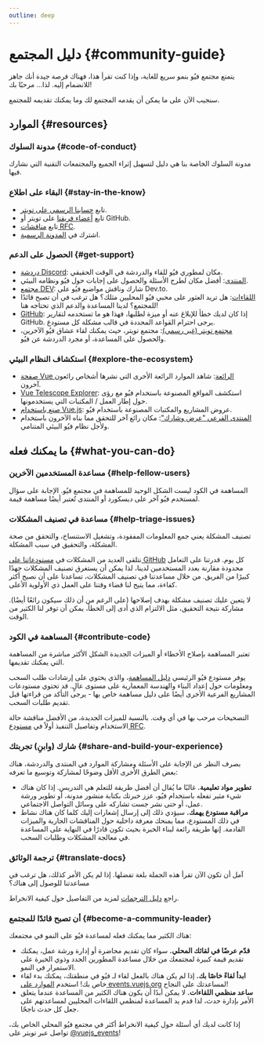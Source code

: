```yaml
---
outline: deep
---
```


# دليل المجتمع {#community-guide}

يتمتع مجتمع فيُو بنمو سريع للغاية، وإذا كنت تقرأ هذا، فهناك فرصة جيدة أنك جاهز للانضمام إليه. لذا... مرحبًا بك!

سنجيب الآن على ما يمكن أن يقدمه المجتمع لك وما يمكنك تقديمه للمجتمع.

## الموارد {#resources}

### مدونة السلوك {#code-of-conduct}

مدونة السلوك الخاصة بنا هي دليل لتسهيل إثراء الجميع والمجتمعات التقنية التي نشارك فيها.

### البقاء على اطلاع {#stay-in-the-know}

- تابع [حسابنا الرسمي على تويتر](https://twitter.com/vuejs).
- تابع [أعضاء فريقنا](./team) على تويتر أو GitHub.
- تابع [مناقشات RFC](https://github.com/vuejs/rfcs).
- اشترك في [المدونة الرسمية](https://blog.vuejs.org/).

### الحصول على الدعم {#get-support}

- [دردشة Discord](https://chat.vuejs.org/): مكان لمطوري فيُو للقاء والدردشة في الوقت الحقيقي.
- [المنتدى](https://forum.vuejs.org/): أفضل مكان لطرح الأسئلة والحصول على إجابات حول فيُو ونظامه البيئي.
- [مجتمع DEV](https://dev.to/t/vue): شارك وناقش مواضيع فيُو على Dev.to.
- [اللقاءات](https://events.vuejs.org/meetups): هل تريد العثور على محبي فيُو المحليين مثلك؟ هل ترغب في أن تصبح قائدًا للمجتمع؟ لدينا المساعدة والدعم الذي تحتاجه هنا!
- [GitHub](https://github.com/vuejs): إذا كان لديك خطأ للإبلاغ عنه أو ميزة لطلبها، فهذا هو ما تستخدمه لتقارير GitHub. يرجى احترام القواعد المحددة في قالب مشكلة كل مستودع.
- [مجتمع تويتر (غير رسمي)](https://twitter.com/i/communities/1516368750634840064): مجتمع تويتر، حيث يمكنك لقاء عشاق فيُو الآخرين، والحصول على المساعدة، أو مجرد الدردشة عن فيُو.

### استكشاف النظام البيئي {#explore-the-ecosystem}

- [صفحة Vue الرائعة](https://github.com/vuejs/awesome-vue): شاهد الموارد الرائعة الأخرى التي نشرها أشخاص رائعون آخرون.
- [Vue Telescope Explorer](https://vuetelescope.com/explore): استكشف المواقع المصنوعة باستخدام فيُو مع رؤى حول إطار العمل / المكتبات التي يستخدمونها.
- [صنع باستخدام Vue.js](https://madewithvuejs.com/): عروض المشاريع والمكتبات المصنوعة باستخدام فيُو.
- [المنتدى الفرعي "عرض وشارك"](https://forum.vuejs.org/c/show-and-tell): مكان رائع آخر للتحقق مما بناه الآخرون باستخدام ولأجل نظام فيُو البيئي المتنامي.

## ما يمكنك فعله {#what-you-can-do}

### مساعدة المستخدمين الآخرين {#help-fellow-users}

المساهمة في الكود ليست الشكل الوحيد للمساهمة في مجتمع فيُو. الإجابة على سؤال لمستخدم فيُو آخر على ديسكورد أو المنتدى تُعتبر أيضًا مساهمة قيمة.

### مساعدة في تصنيف المشكلات {#help-triage-issues}

تصنيف المشكلة يعني جمع المعلومات المفقودة، وتشغيل الاستنساخ، والتحقق من صحة المشكلة، والتحقيق في سبب المشكلة.

نتلقى العديد من المشكلات في [مستودعاتنا على GitHub](https://github.com/vuejs) كل يوم. قدرتنا على التعامل محدودة مقارنة بعدد المستخدمين لدينا، لذا يمكن أن يستغرق تصنيف المشكلات جهدًا كبيرًا من الفريق. من خلال مساعدتنا في تصنيف المشكلات، تساعدنا على أن نصبح أكثر كفاءة، مما يتيح لنا قضاء وقتنا على العمل ذي الأولوية الأعلى.

لا يتعين عليك تصنيف مشكلة بهدف إصلاحها (على الرغم من أن ذلك سيكون رائعًا أيضًا). مشاركة نتيجة التحقيق، مثل الالتزام الذي أدى إلى الخطأ، يمكن أن توفر لنا الكثير من الوقت.

### المساهمة في الكود {#contribute-code}

تعتبر المساهمة بإصلاح الأخطاء أو الميزات الجديدة الشكل الأكثر مباشرة من المساهمة التي يمكنك تقديمها.

يوفر مستودع فيُو الرئيسي [دليل المساهمة](https://github.com/vuejs/core/blob/main/.github/contributing.md)، والذي يحتوي على إرشادات طلب السحب ومعلومات حول إعداد البناء والهندسة المعمارية على مستوى عالٍ. قد تحتوي مستودعات المشاريع الفرعية الأخرى أيضًا على دليل مساهمة خاص بها - يرجى التأكد من قراءتها قبل تقديم طلبات السحب.

التصحيحات مرحب بها في أي وقت. بالنسبة للميزات الجديدة، من الأفضل مناقشة حالة الاستخدام وتفاصيل التنفيذ أولاً في [مستودع RFC](https://github.com/vuejs/rfcs/discussions).

### شارك (وابنِ) تجربتك {#share-and-build-your-experience}

بصرف النظر عن الإجابة على الأسئلة ومشاركة الموارد في المنتدى والدردشة، هناك بعض الطرق الأخرى الأقل وضوحًا لمشاركة وتوسيع ما تعرفه:

- **تطوير مواد تعليمية.** غالبًا ما يُقال أن أفضل طريقة للتعلم هي التدريس. إذا كان هناك شيء مثير تفعله باستخدام فيُو، عزز خبرتك بكتابة منشور مدونة، أو تطوير ورشة عمل، أو حتى نشر جست تشاركه على وسائل التواصل الاجتماعي.
- **مراقبة مستودع يهمك.** سيؤدي ذلك إلى إرسال إشعارات إليك كلما كان هناك نشاط في ذلك المستودع، مما يمنحك معرفة داخلية حول المناقشات الجارية والميزات القادمة. إنها طريقة رائعة لبناء الخبرة بحيث تكون قادرًا في النهاية على المساعدة في معالجة المشكلات وطلبات السحب.

### ترجمة الوثائق {#translate-docs}

آمل أن تكون الآن تقرأ هذه الجملة بلغة تفضلها. إذا لم يكن الأمر كذلك، هل ترغب في مساعدتنا للوصول إلى هناك؟

راجع [دليل الترجمات](/translations/) لمزيد من التفاصيل حول كيفية الانخراط.

### أن تصبح قائدًا للمجتمع {#become-a-community-leader}

هناك الكثير مما يمكنك فعله لمساعدة فيُو على النمو في مجتمعك:

- **قدّم عرضًا في لقائك المحلي.** سواء كان تقديم محاضرة أو إدارة ورشة عمل، يمكنك تقديم قيمة كبيرة لمجتمعك من خلال مساعدة المطورين الجدد وذوي الخبرة على الاستمرار في النمو.
- **ابدأ لقاءً خاصًا بك.** إذا لم يكن هناك بالفعل لقاء لـ فيُو في منطقتك، يمكنك بدء لقاء خاص بك! استخدم [الموارد على events.vuejs.org](https://events.vuejs.org/resources/#getting-started) لمساعدتك على النجاح!
- **ساعد منظمي اللقاءات.** لا يمكن أبدًا أن يكون هناك الكثير من المساعدة عندما يتعلق الأمر بإدارة حدث، لذا قدم يد المساعدة لمنظمي اللقاءات المحليين لمساعدتهم على جعل كل حدث ناجحًا.

إذا كانت لديك أي أسئلة حول كيفية الانخراط أكثر في مجتمع فيُو المحلي الخاص بك، تواصل عبر تويتر على [@vuejs_events](https://www.twitter.com/vuejs_events)!
